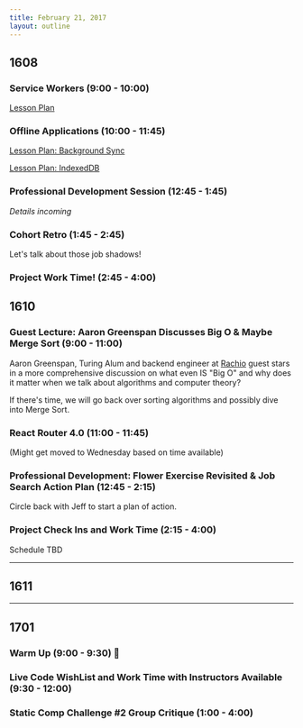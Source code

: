 ```yaml
---
title: February 21, 2017
layout: outline
---
```


## 1608

### Service Workers (9:00 - 10:00)

[Lesson Plan](http://frontend.turing.io/lessons/service-workers.html)

### Offline Applications (10:00 - 11:45)

[Lesson Plan: Background Sync](http://frontend.turing.io/lessons/background-sync.html)

[Lesson Plan: IndexedDB](http://frontend.turing.io/lessons/indexedDB.html)

### Professional Development Session (12:45 - 1:45)

_Details incoming_

### Cohort Retro (1:45 - 2:45)

Let's talk about those job shadows!

### Project Work Time! (2:45 - 4:00)

## 1610

### Guest Lecture: Aaron Greenspan Discusses Big O & Maybe Merge Sort (9:00 - 11:00)
Aaron Greenspan, Turing Alum and backend engineer at [Rachio](http://rachio.com/about) guest stars in a more comprehensive discussion on what even IS "Big O" and why does it matter when we talk about algorithms and computer theory?  

If there's time, we will go back over sorting algorithms and possibly dive into Merge Sort.

### React Router 4.0 (11:00 - 11:45)  
(Might get moved to Wednesday based on time available)

### Professional Development: Flower Exercise Revisited & Job Search Action Plan (12:45 - 2:15)

Circle back with Jeff to start a plan of action.


### Project Check Ins and Work Time (2:15 - 4:00)

Schedule TBD

--------------------------------------------

## 1611

--------------------------------------------

## 1701

### Warm Up (9:00 - 9:30) :muscle:

### Live Code WishList and Work Time with Instructors Available (9:30 - 12:00)

### Static Comp Challenge #2 Group Critique (1:00 - 4:00)

